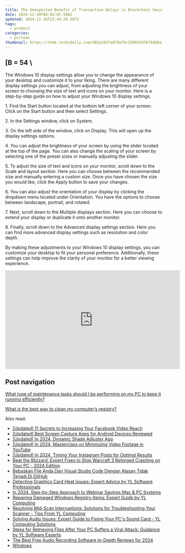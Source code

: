 ```yaml
---
title: The Unexpected Benefit of Transaction Delays in Blockchain Security, as Unveiled by YL Software Study
date: 2024-12-20T04:02:07.506Z
updated: 2024-12-26T23:44:29.597Z
tags:
  - product
categories:
  - pcclean
thumbnail: https://thmb.techidaily.com/402a192fa8f9a76c25001597879db6a11d907dc8fe3db6a194aec02ff3403057.jpg
---
```


## \[B = 54 \

The Windows 10 display settings allow you to change the appearance of your desktop and customize it to your liking. There are many different display settings you can adjust, from adjusting the brightness of your screen to choosing the size of text and icons on your monitor. Here is a step-by-step guide on how to adjust your Windows 10 display settings. 

1\. Find the Start button located at the bottom left corner of your screen. Click on the Start button and then select Settings.

2\. In the Settings window, click on System.

3\. On the left side of the window, click on Display. This will open up the display settings options. 

4\. You can adjust the brightness of your screen by using the slider located at the top of the page. You can also change the scaling of your screen by selecting one of the preset sizes or manually adjusting the slider.

5\. To adjust the size of text and icons on your monitor, scroll down to the Scale and layout section. Here you can choose between the recommended size and manually entering a custom size. Once you have chosen the size you would like, click the Apply button to save your changes.

6\. You can also adjust the orientation of your display by clicking the dropdown menu located under Orientation. You have the options to choose between landscape, portrait, and rotated.

7\. Next, scroll down to the Multiple displays section. Here you can choose to extend your display or duplicate it onto another monitor.

8\. Finally, scroll down to the Advanced display settings section. Here you can find more advanced display settings such as resolution and color depth. 

By making these adjustments to your Windows 10 display settings, you can customize your desktop to fit your personal preference. Additionally, these settings can help improve the clarity of your monitor for a better viewing experience.

<!-- affiliate ads begin -->
<iframe width="560" height="315" src="https://www.youtube.com/embed/BR4gsW-J7as?si=9a56UDKZKhREZnwz" title="YouTube video player" frameborder="0" allow="accelerometer; autoplay; clipboard-write; encrypted-media; gyroscope; picture-in-picture; web-share" referrerpolicy="strict-origin-when-cross-origin" allowfullscreen></iframe>
<!-- affiliate ads end -->

## Post navigation

[What type of maintenance tasks should I be performing on my PC to keep it running efficiently?](https://tools.techidaily.com/pcclean/products/)

[What is the best way to clean my computer’s registry?](https://tools.techidaily.com/pcclean/products/)

<ins class="adsbygoogle"
     style="display:block"
     data-ad-format="autorelaxed"
     data-ad-client="ca-pub-7571918770474297"
     data-ad-slot="1223367746"></ins>

<ins class="adsbygoogle"
     style="display:block"
     data-ad-client="ca-pub-7571918770474297"
     data-ad-slot="8358498916"
     data-ad-format="auto"
     data-full-width-responsive="true"></ins>

<span class="atpl-alsoreadstyle">Also read:</span>
<div><ul>
<li><a href="https://facebook-videos.techidaily.com/updated-11-secrets-to-increasing-your-facebook-video-reach/"><u>[Updated] 11 Secrets to Increasing Your Facebook Video Reach</u></a></li>
<li><a href="https://desktop-recording.techidaily.com/updated-best-screen-capture-apps-for-android-devices-reviewed/"><u>[Updated] Best Screen Capture Apps for Android Devices Reviewed</u></a></li>
<li><a href="https://fox-http.techidaily.com/updated-in-2024-dynamic-shade-adjuster-app/"><u>[Updated] In 2024, Dynamic Shade Adjuster App</u></a></li>
<li><a href="https://youtube-data.techidaily.com/ed-in-2024-masterclass-on-minimizing-video-footage-in-youtube/"><u>[Updated] In 2024, Masterclass on Minimizing Video Footage in YouTube</u></a></li>
<li><a href="https://instagram-videos.techidaily.com/updated-in-2024-timing-your-instagram-posts-for-optimal-results/"><u>[Updated] In 2024, Timing Your Instagram Posts for Optimal Results</u></a></li>
<li><a href="https://win-answers.techidaily.com/beat-the-blizzard-expert-fixes-to-stop-warcraft-3-reforged-crashing-on-your-pc-2024-edition/"><u>Beat the Blizzard: Expert Fixes to Stop Warcraft 3 Reforged Crashing on Your PC - 2024 Edition</u></a></li>
<li><a href="https://win-hot.techidaily.com/bebaskan-file-anda-dari-visual-studio-code-dengan-alasan-tidak-terjadi-di-github/"><u>Bebaskan File Anda Dari Visual Studio Code Dengan Alasan Tidak Terjadi Di GitHub</u></a></li>
<li><a href="https://discover-bits.techidaily.com/detecting-graphics-card-heat-issues-expert-advice-by-yl-software-professionals/"><u>Detecting Graphics Card Heat Issues: Expert Advice by YL Software Professionals</u></a></li>
<li><a href="https://remote-screen-capture.techidaily.com/in-2024-step-by-step-approach-to-webinar-savings-mac-and-pc-systems/"><u>In 2024, Step-by-Step Approach to Webinar Savings Mac & PC Systems</u></a></li>
<li><a href="https://discover-bits.techidaily.com/repairing-damaged-windows-registry-items-expert-guide-by-yl-computing/"><u>Repairing Damaged Windows Registry Items: Expert Guide by YL Computing</u></a></li>
<li><a href="https://discover-bits.techidaily.com/resolving-mid-scan-interruptions-solutions-for-troubleshooting-your-scanner-tips-from-yl-computing/"><u>Resolving Mid-Scan Interruptions: Solutions for Troubleshooting Your Scanner - Tips From YL Computing</u></a></li>
<li><a href="https://discover-bits.techidaily.com/solving-audio-issues-expert-guide-to-fixing-your-pcs-sound-card-yl-computing-solutions/"><u>Solving Audio Issues: Expert Guide to Fixing Your PC's Sound Card - YL Computing Solutions</u></a></li>
<li><a href="https://discover-bits.techidaily.com/steps-for-retrieving-files-after-your-pc-suffers-a-viral-attack-guidance-by-yl-software-experts/"><u>Steps for Retrieving Files After Your PC Suffers a Viral Attack: Guidance by YL Software Experts</u></a></li>
<li><a href="https://ai-vdieo-software.techidaily.com/the-best-free-audio-recording-software-in-depth-reviews-for-2024/"><u>The Best Free Audio Recording Software In-Depth Reviews for 2024</u></a></li>
<li><a href="https://discover-bits.techidaily.com/windows/"><u>Windows</u></a></li>
</ul></div>

